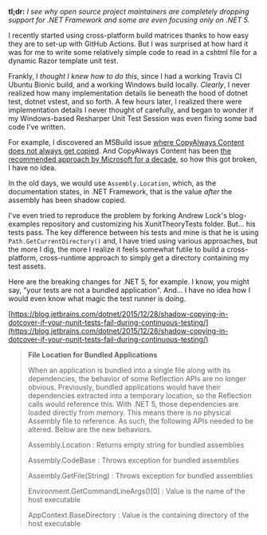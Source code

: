 **tl;dr:** *I see why open source project maintainers are completely dropping support for .NET Framework and some are even focusing only on .NET 5.*

I recently started using cross-platform build matrices thanks to how easy they are to set-up with GitHub Actions.  But I was surprised at how hard it was for me to write some relatively simple code to read in a cshtml file for a dynamic Razor template unit test.

Frankly, I *thought I knew how to do this*, since I had a working Travis CI Ubuntu Bionic build, and a working Windows build locally.  *Clearly*, I never realized how many implementation details lie beneath the hood of dotnet test, dotnet vstest, and so forth.  A few hours later, I realized there were implementation details I never thought of carefully, and began to wonder if my Windows-based Resharper Unit Test Session was even fixing some bad code I've written.

For example, I discovered an MSBuild issue [where CopyAlways Content does not always get copied](https://github.com/xunit/xunit/issues/1796#issuecomment-483218319).  And CopyAlways Content has been [the recommended approach by Microsoft for a decade](https://docs.microsoft.com/en-us/previous-versions/ms182475(v=vs.140)?redirectedfrom=MSDN#how-do-i-deploy-test-files-for-a-local-test), so how this got broken, I have no idea.

In the old days, we would use `Assembly.Location`, which, as the documentation states, in .NET Framework, that is the value *after* the assembly has been shadow copied.

I've even tried to reproduce the problem by forking Andrew Lock's blog-examples repository and customizing his XunitTheoryTests folder.  But... his tests pass.  The key difference between his tests and mine is that he is using `Path.GetCurrentDirectory()` and, I have tried using various approaches, but the more I dig, the more I realize it feels somewhat futile to build a cross-platform, cross-runtime approach to simply get a directory containing my test assets.

Here are the breaking changes for .NET 5, for example.  I know, you might say, "your tests are not a bundled application".  And... I have no idea how I would even know what magic the test runner is doing.

[https://blog.jetbrains.com/dotnet/2015/12/28/shadow-copying-in-dotcover-if-your-nunit-tests-fail-during-continuous-testing/](https://blog.jetbrains.com/dotnet/2015/12/28/shadow-copying-in-dotcover-if-your-nunit-tests-fail-during-continuous-testing/)


> **File Location for Bundled Applications**  
>  
> When an application is bundled into a single file along with its dependencies, the behavior of some Reflection APIs are no longer obvious. Previously, bundled applications would have their dependencies extracted into a temporary location, so the Reflection calls would reference this. With .NET 5, those dependencies are loaded directly from memory. This means there is no physical Assembly file to reference. As such, the following APIs needed to be altered. Below are the new behaviors.  
>  
> Assembly.Location  : Returns empty string for bundled assemblies  
>  
> Assembly.CodeBase  : Throws exception for bundled assemblies  
>  
> Assembly.GetFile(String)  : Throws exception for bundled assemblies  
>  
> Environment.GetCommandLineArgs()\[0\]  : Value is the name of the host executable  
>  
> AppContext.BaseDirectory  : Value is the containing directory of the host executable

